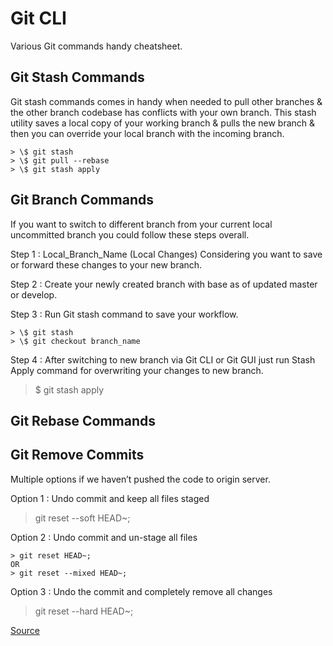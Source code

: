 # Git CLI

Various Git commands handy cheatsheet.

## Git Stash Commands

Git stash commands comes in handy when needed to pull other branches & the other branch codebase has conflicts with your own branch. This stash utility saves a local copy of your working branch & pulls the new branch & then you can override your local branch with the incoming branch.

```shell
> \$ git stash
> \$ git pull --rebase
> \$ git stash apply
```

## Git Branch Commands

If you want to switch to different branch from your current local uncommitted branch you could follow these steps overall.

Step 1 : Local_Branch_Name (Local Changes) Considering you want to save or forward these changes to your new branch.

Step 2 : Create your newly created branch with base as of updated master or develop.

Step 3 : Run Git stash command to save your workflow.

```shell
> \$ git stash
> \$ git checkout branch_name
```

Step 4 : After switching to new branch via Git CLI or Git GUI just run Stash Apply command for overwriting your changes to new branch.

> \$ git stash apply

## Git Rebase Commands

## Git Remove Commits

Multiple options if we haven’t pushed the code to origin server.

Option 1 :
Undo commit and keep all files staged

> git reset --soft HEAD~;

Option 2 :
Undo commit and un-stage all files

```shell
> git reset HEAD~;
OR
> git reset --mixed HEAD~;
```

Option 3 :
Undo the commit and completely remove all changes

> git reset --hard HEAD~;

[Source](https://bytefreaks.net/programming-2/how-to-undo-a-git-commit-that-was-not-pushed)
